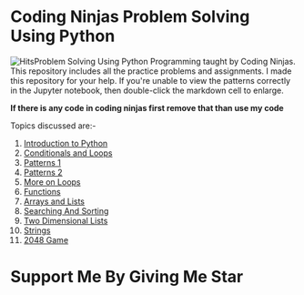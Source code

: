 # Coding Ninjas Problem Solving Using Python
![Hits](https://hitcounter.pythonanywhere.com/count/tag.svg?url=https%3A%2F%2Fgithub.com%2Fitsjinendrajain%2FCoding-Ninjas-Problem-Solving-Using-Python)Problem Solving Using Python Programming taught by Coding Ninjas. 
This repository includes all the practice problems and assignments.
I made this repository for your help.
If you're unable to view the patterns correctly in the Jupyter notebook, then double-click the markdown cell to enlarge. 

<strong>If there is any code in coding ninjas first remove that than use my code</strong>

Topics discussed are:-
1) [Introduction to Python](https://github.com/JainMaster/Coding-Ninjas-Problem-Solving-Using-Python/tree/main/1.Introduction%20to%20Python)
2) [Conditionals and Loops](https://github.com/JainMaster/Coding-Ninjas-Problem-Solving-Using-Python/tree/main/2.Conditionals%20and%20Loops)
3) [Patterns 1](https://github.com/JainMaster/Coding-Ninjas-Problem-Solving-Using-Python/tree/main/3.%20Pattern%201)
4) [Patterns 2](https://github.com/JainMaster/Coding-Ninjas-Problem-Solving-Using-Python/tree/main/4.Pattern%202)
5) [More on Loops](https://github.com/JainMaster/Coding-Ninjas-Problem-Solving-Using-Python/tree/main/5.More%20on%20Loops)
6) [Functions](https://github.com/JainMaster/Coding-Ninjas-Problem-Solving-Using-Python/tree/main/6.Functions)
7) [Arrays and Lists](https://github.com/JainMaster/Coding-Ninjas-Problem-Solving-Using-Python/tree/main/7.Arrays%20%26%20Lists)
8) [Searching And Sorting](https://github.com/JainMaster/Coding-Ninjas-Problem-Solving-Using-Python/tree/main/8.Searching%20%26%20Sorting)
9) [Two Dimensional Lists](https://github.com/JainMaster/Coding-Ninjas-Problem-Solving-Using-Python/tree/main/9.Two%20Dimensional%20Lists)
10) [Strings](https://github.com/JainMaster/Coding-Ninjas-Problem-Solving-Using-Python/tree/main/10.Strings)
11) [2048 Game](https://github.com/JainMaster/Coding-Ninjas-Problem-Solving-Using-Python/blob/main/2048%20Game.ipynb)


# Support Me By Giving Me Star


